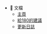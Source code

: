 * :blue_book: 文檔
    * [主頁](/)
    * [給180的建議](for-180centimeters-s-study-suggestion/README.md)
    * [更新日誌](/update-log.md)




